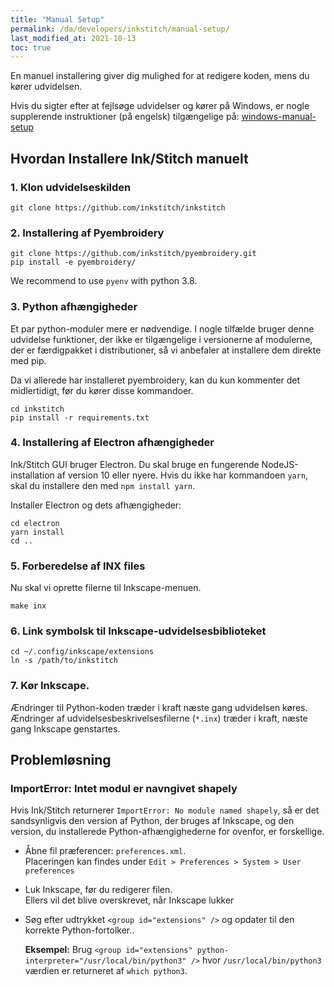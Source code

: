 ```yaml
---
title: "Manual Setup"
permalink: /da/developers/inkstitch/manual-setup/
last_modified_at: 2021-10-13
toc: true
---
```

En manuel installering giver dig mulighed for at redigere koden, mens du kører udvidelsen.

Hvis du sigter efter at fejlsøge udvidelser og kører på Windows, er nogle supplerende instruktioner (på engelsk) tilgængelige på: [windows-manual-setup](/developers/inkstitch/windows-manual-setup/)

## Hvordan Installere Ink/Stitch manuelt

### 1. Klon udvidelseskilden

```
git clone https://github.com/inkstitch/inkstitch
```

### 2. Installering af Pyembroidery

```
git clone https://github.com/inkstitch/pyembroidery.git
pip install -e pyembroidery/
```

We recommend to use `pyenv` with python 3.8.

### 3. Python afhængigheder

Et par python-moduler mere er nødvendige.
I nogle tilfælde bruger denne udvidelse funktioner, der ikke er tilgængelige i versionerne af modulerne, der er færdigpakket i distributioner, så vi anbefaler at installere dem direkte med pip.

Da vi allerede har installeret pyembroidery, kan du kun kommenter det midlertidigt, før du kører disse kommandoer.

```
cd inkstitch
pip install -r requirements.txt
```

### 4. Installering af Electron afhængigheder

Ink/Stitch GUI bruger Electron. Du skal bruge en fungerende NodeJS-installation af version 10 eller nyere. Hvis du ikke har kommandoen `yarn`, skal du installere den med `npm install yarn`.

Installer Electron og dets afhængigheder:

```
cd electron
yarn install
cd ..
```

### 5. Forberedelse af INX files

Nu skal vi oprette filerne til Inkscape-menuen.

```
make inx
```

### 6. Link symbolsk til Inkscape-udvidelsesbiblioteket

```
cd ~/.config/inkscape/extensions
ln -s /path/to/inkstitch
```

### 7. Kør Inkscape.

Ændringer til Python-koden træder i kraft næste gang udvidelsen køres. Ændringer af udvidelsesbeskrivelsesfilerne (`*.inx`) træder i kraft, næste gang Inkscape genstartes.

## Problemløsning

### ImportError: Intet modul er navngivet  shapely

Hvis Ink/Stitch returnerer `ImportError: No module named shapely`, så er det sandsynligvis den version af Python, der bruges af Inkscape, og den version, du installerede Python-afhængighederne for ovenfor, er forskellige.

* Åbne fil præferencer: `preferences.xml`.<br>
 Placeringen kan findes under  `Edit > Preferences > System > User preferences`
* Luk Inkscape, før du redigerer filen.<br>
  Ellers vil det blive overskrevet, når Inkscape lukker
* Søg efter udtrykket `<group id="extensions" />` og opdater til den korrekte Python-fortolker..

  **Eksempel:** Brug `<group id="extensions" python-interpreter="/usr/local/bin/python3" />` hvor `/usr/local/bin/python3` værdien er returneret af `which python3`.
